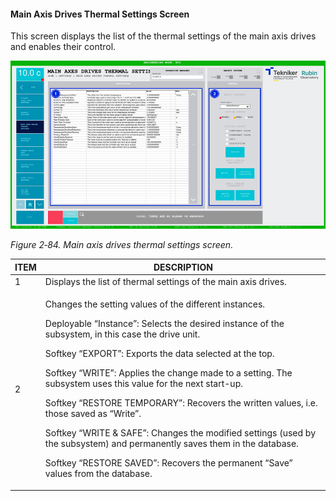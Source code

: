 #### Main Axis Drives Thermal Settings Screen

This screen displays the list of the thermal settings of the main axis drives and enables their control.

![](../Resources/media/image100.png)

*Figure 2‑84. Main axis drives thermal settings screen.*

<table>
<colgroup>
<col style="width: 13<col style="width: 86</colgroup>
<thead>
<tr class="header">
<th>ITEM</th>
<th>DESCRIPTION</th>
</tr>
</thead>
<tbody>
<tr class="odd">
<td>1</td>
<td>Displays the list of thermal settings of the main axis drives.</td>
</tr>
<tr class="even">
<td>2</td>
<td><p>Changes the setting values of the different instances.</p>
<p>Deployable “Instance”: Selects the desired instance of the subsystem, in this case the drive
unit.</p>
<p>Softkey “EXPORT”: Exports the data selected at the top.</p>
<p>Softkey “WRITE”: Applies the change made to a setting. The subsystem uses this value for the next
start-up.</p>
<p>Softkey “RESTORE TEMPORARY”: Recovers the written values, i.e. those saved as
“Write”.</p>
<p>Softkey “WRITE &amp; SAFE”: Changes the modified settings (used by the subsystem) and permanently saves them in
the database.</p>
<p>Softkey “RESTORE SAVED”: Recovers the permanent “Save” values from the database.</p></td>
</tr>
</tbody>
</table>
